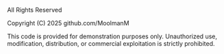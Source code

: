 All Rights Reserved

Copyright (C) 2025 github.com/MoolmanM

This code is provided for demonstration purposes only. Unauthorized use, modification, distribution, or commercial exploitation is strictly prohibited.

